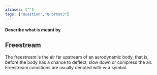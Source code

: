 ```yaml
---
aliases: [""]
tags: ["Question","QFormat3"]
---
```


#### Describe what is meant by
## Freestream
The freestream is the air far upstream of an aerodynamic body, that is, before the body has a chance to deflect, slow down or compress the air. Freestream conditions are usually denoted with $\infty$ a symbol.